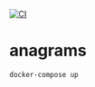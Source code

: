 [![CI](https://github.com/academiaonline-org/anagrams/actions/workflows/ci.yaml/badge.svg?branch=main)](https://github.com/academiaonline-org/anagrams/actions/workflows/ci.yaml)
# anagrams

```
docker-compose up
```

